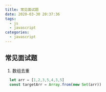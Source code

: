 ```yaml
---
title: 常见面试题
date: 2020-03-30 20:37:36
tags: 
  - js
  - javascript
categories:
  - javascript
---
```


## 常见面试题

1. 数组去重

```javascript
  let arr = [1,2,3,5,4,3,5]
  const targetArr = Array.from(new Set(arr))
```
